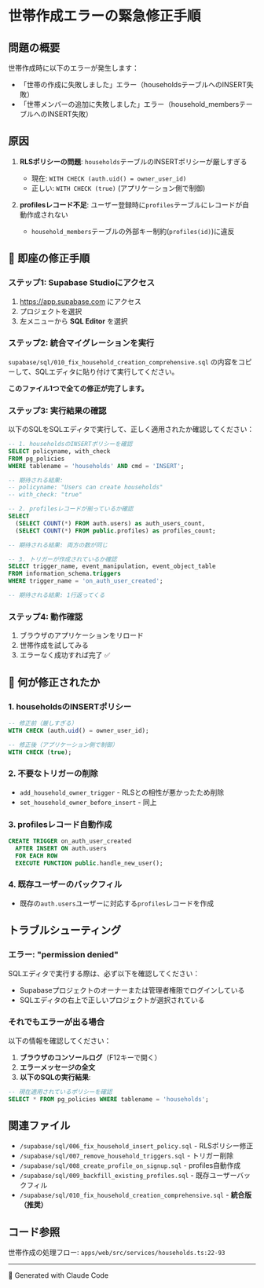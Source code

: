 # 世帯作成エラーの緊急修正手順

## 問題の概要

世帯作成時に以下のエラーが発生します：
- 「世帯の作成に失敗しました」エラー（householdsテーブルへのINSERT失敗）
- 「世帯メンバーの追加に失敗しました」エラー（household_membersテーブルへのINSERT失敗）

## 原因

1. **RLSポリシーの問題**: `households`テーブルのINSERTポリシーが厳しすぎる
   - 現在: `WITH CHECK (auth.uid() = owner_user_id)`
   - 正しい: `WITH CHECK (true)` (アプリケーション側で制御)

2. **profilesレコード不足**: ユーザー登録時に`profiles`テーブルにレコードが自動作成されない
   - `household_members`テーブルの外部キー制約(`profiles(id)`)に違反

## 🚀 即座の修正手順

### ステップ1: Supabase Studioにアクセス

1. https://app.supabase.com にアクセス
2. プロジェクトを選択
3. 左メニューから **SQL Editor** を選択

### ステップ2: 統合マイグレーションを実行

`supabase/sql/010_fix_household_creation_comprehensive.sql` の内容をコピーして、SQLエディタに貼り付けて実行してください。

**このファイル1つで全ての修正が完了します。**

### ステップ3: 実行結果の確認

以下のSQLをSQLエディタで実行して、正しく適用されたか確認してください：

```sql
-- 1. householdsのINSERTポリシーを確認
SELECT policyname, with_check
FROM pg_policies
WHERE tablename = 'households' AND cmd = 'INSERT';

-- 期待される結果:
-- policyname: "Users can create households"
-- with_check: "true"

-- 2. profilesレコードが揃っているか確認
SELECT
  (SELECT COUNT(*) FROM auth.users) as auth_users_count,
  (SELECT COUNT(*) FROM public.profiles) as profiles_count;

-- 期待される結果: 両方の数が同じ

-- 3. トリガーが作成されているか確認
SELECT trigger_name, event_manipulation, event_object_table
FROM information_schema.triggers
WHERE trigger_name = 'on_auth_user_created';

-- 期待される結果: 1行返ってくる
```

### ステップ4: 動作確認

1. ブラウザのアプリケーションをリロード
2. 世帯作成を試してみる
3. エラーなく成功すれば完了 ✅

## 📝 何が修正されたか

### 1. householdsのINSERTポリシー
```sql
-- 修正前（厳しすぎる）
WITH CHECK (auth.uid() = owner_user_id);

-- 修正後（アプリケーション側で制御）
WITH CHECK (true);
```

### 2. 不要なトリガーの削除
- `add_household_owner_trigger` - RLSとの相性が悪かったため削除
- `set_household_owner_before_insert` - 同上

### 3. profilesレコード自動作成
```sql
CREATE TRIGGER on_auth_user_created
  AFTER INSERT ON auth.users
  FOR EACH ROW
  EXECUTE FUNCTION public.handle_new_user();
```

### 4. 既存ユーザーのバックフィル
- 既存の`auth.users`ユーザーに対応する`profiles`レコードを作成

## トラブルシューティング

### エラー: "permission denied"

SQLエディタで実行する際は、必ず以下を確認してください：
- Supabaseプロジェクトのオーナーまたは管理者権限でログインしている
- SQLエディタの右上で正しいプロジェクトが選択されている

### それでもエラーが出る場合

以下の情報を確認してください：

1. **ブラウザのコンソールログ**（F12キーで開く）
2. **エラーメッセージの全文**
3. **以下のSQLの実行結果**:

```sql
-- 現在適用されているポリシーを確認
SELECT * FROM pg_policies WHERE tablename = 'households';
```

## 関連ファイル

- `/supabase/sql/006_fix_household_insert_policy.sql` - RLSポリシー修正
- `/supabase/sql/007_remove_household_triggers.sql` - トリガー削除
- `/supabase/sql/008_create_profile_on_signup.sql` - profiles自動作成
- `/supabase/sql/009_backfill_existing_profiles.sql` - 既存ユーザーバックフィル
- `/supabase/sql/010_fix_household_creation_comprehensive.sql` - **統合版（推奨）**

## コード参照

世帯作成の処理フロー: `apps/web/src/services/households.ts:22-93`

---

🤖 Generated with Claude Code

